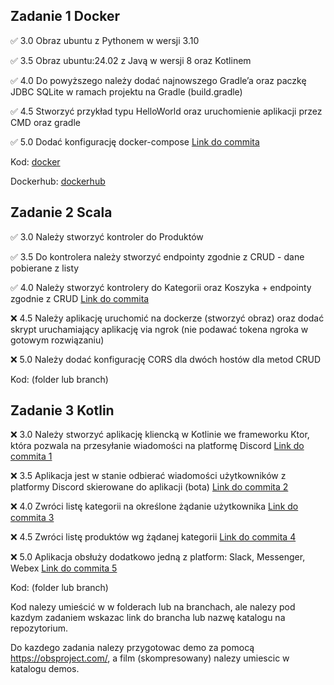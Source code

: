 ## Zadanie 1 Docker

✅ 3.0 Obraz ubuntu z Pythonem w wersji 3.10

✅ 3.5 Obraz ubuntu:24.02 z Javą w wersji 8 oraz Kotlinem

✅ 4.0 Do powyższego należy dodać najnowszego Gradle’a oraz paczkę JDBC SQLite w ramach projektu na Gradle (build.gradle)

✅ 4.5 Stworzyć przykład typu HelloWorld oraz uruchomienie aplikacji przez CMD oraz gradle

✅ 5.0 Dodać konfigurację docker-compose [Link do commita](https://github.com/krystian-sikora/e-biznes/commit/4699dc800e69e4ffa85948f83c317308041244bb)

Kod: [docker](./docker)

Dockerhub: [dockerhub](https://hub.docker.com/r/ksikora7183/e-biznes/tags)


## Zadanie 2 Scala

✅ 3.0 Należy stworzyć kontroler do Produktów

✅ 3.5 Do kontrolera należy stworzyć endpointy zgodnie z CRUD - dane pobierane z listy

✅ 4.0 Należy stworzyć kontrolery do Kategorii oraz Koszyka + endpointy zgodnie z CRUD [Link do commita](https://github.com/krystian-sikora/e-biznes/commit/27f84297b79c799fc447f1ff45508d2a8cbdf833)

:x: 4.5 Należy aplikację uruchomić na dockerze (stworzyć obraz) oraz dodać skrypt uruchamiający aplikację via ngrok (nie podawać tokena ngroka w gotowym rozwiązaniu)

:x: 5.0 Należy dodać konfigurację CORS dla dwóch hostów dla metod CRUD


Kod: (folder lub branch)

## Zadanie 3 Kotlin

:x: 3.0 Należy stworzyć aplikację kliencką w Kotlinie we frameworku Ktor, która pozwala na przesyłanie wiadomości na platformę Discord [Link do commita 1](https://github.com/kprzystalski/workshop_template/commit/hash)

:x: 3.5 Aplikacja jest w stanie odbierać wiadomości użytkowników z platformy Discord skierowane do aplikacji (bota) [Link do commita 2](https://github.com/kprzystalski/workshop_template/commit/hash)

:x: 4.0 Zwróci listę kategorii na określone żądanie użytkownika [Link do commita 3](https://github.com/kprzystalski/workshop_template/commit/hash)

:x: 4.5 Zwróci listę produktów wg żądanej kategorii [Link do commita 4](https://github.com/kprzystalski/workshop_template/commit/hash)

:x: 5.0 Aplikacja obsłuży dodatkowo jedną z platform: Slack, Messenger, Webex [Link do commita 5](https://github.com/kprzystalski/workshop_template/commit/hash)


Kod: (folder lub branch)


Kod nalezy umieścić w w folderach lub na branchach, ale nalezy pod kazdym zadaniem wskazac link do brancha lub nazwę katalogu na repozytorium.

Do kazdego zadania nalezy przygotowac demo za pomocą https://obsproject.com/, a film (skompresowany) nalezy umiescic w katalogu demos.
